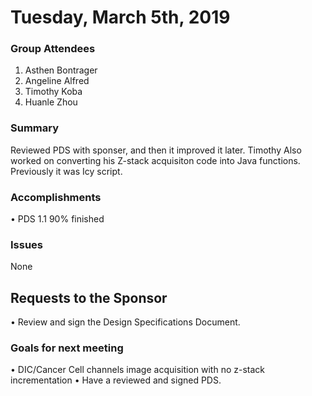 # Tuesday, March 5th, 2019

### Group Attendees
1. Asthen Bontrager
2. Angeline Alfred 
2. Timothy Koba
3. Huanle Zhou

### Summary 
Reviewed PDS with sponser, and then it improved it later. Timothy Also worked on converting his Z-stack acquisiton code into Java functions. Previously it was Icy script.

### Accomplishments
• PDS 1.1 90% finished

### Issues
None

## Requests to the Sponsor
• Review and sign the Design Specifications Document.

### Goals for next meeting
• DIC/Cancer Cell channels image acquisition with no z-stack incrementation
• Have a reviewed and signed PDS.

